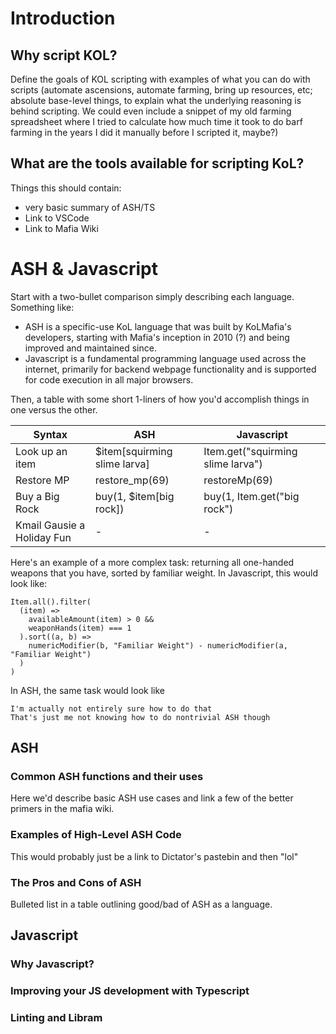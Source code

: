 # Introduction
## Why script KOL?
Define the goals of KOL scripting with examples of what you can do with scripts (automate ascensions, automate farming, bring up resources, etc; absolute base-level things, to explain what the underlying reasoning is behind scripting. We could even include a snippet of my old farming spreadsheet where I tried to calculate how much time it took to do barf farming in the years I did it manually before I scripted it, maybe?)

## What are the tools available for scripting KoL?
Things this should contain:
- very basic summary of ASH/TS
- Link to VSCode
- Link to Mafia Wiki

# ASH & Javascript
Start with a two-bullet comparison simply describing each language. Something like:

- ASH is a specific-use KoL language that was built by KoLMafia's developers, starting with Mafia's inception in 2010 (?) and being improved and maintained since.
- Javascript is a fundamental programming language used across the internet, primarily for backend webpage functionality and is supported for code execution in all major browsers.

Then, a table with some short 1-liners of how you'd accomplish things in one versus the other. 

| Syntax | ASH | Javascript |
|---------|------|---|
| Look up an item | $item[squirming slime larva]  | Item.get("squirming slime larva") |
| Restore MP | restore_mp(69) | restoreMp(69) |
| Buy a Big Rock | buy(1, $item[big rock]) | buy(1, Item.get("big rock") |
| Kmail Gausie a Holiday Fun | - | - |

Here's an example of a more complex task: returning all one-handed weapons that you have, sorted by familiar weight.
In Javascript, this would look like:
```
Item.all().filter(
  (item) =>
    availableAmount(item) > 0 &&
    weaponHands(item) === 1
  ).sort((a, b) => 
    numericModifier(b, "Familiar Weight") - numericModifier(a, "Familiar Weight")
  )
)
```
In ASH, the same task would look like
```
I'm actually not entirely sure how to do that
That's just me not knowing how to do nontrivial ASH though
```
## ASH
### Common ASH functions and their uses
Here we'd describe basic ASH use cases and link a few of the better primers in the mafia wiki.

### Examples of High-Level ASH Code
This would probably just be a link to Dictator's pastebin and then "lol" 

### The Pros and Cons of ASH
Bulleted list in a table outlining good/bad of ASH as a language.

## Javascript

### Why Javascript?

### Improving your JS development with Typescript

### Linting and Libram
